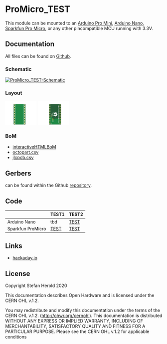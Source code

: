 # ProMicro_TEST
This module can be mounted to an [Arduino Pro Mini](https://www.sparkfun.com/products/11113), [Arduino Nano](https://store.arduino.cc/arduino-nano), [Sparkfun Pro Micro](https://www.sparkfun.com/products/12587), or any other pincompatible MCU running with 3.3V.


## Documentation
All files can be found on [Github](https://github.com/nerdyscout/ProMicro/tree/master/TEST).


### Schematic
[![ProMicro_TEST-Schematic](docs/img/ProMicro_TEST-schematic.svg)](docs/ProMicro_TEST-schematic.pdf)


### Layout
<a href="docs/ProMicro_TEST-top.pdf"><img src="docs/img/ProMicro_TEST-top.svg" alt="ProMicro_TEST-top" width="20%"/></a>
<a href="docs/ProMicro_TEST-bottom.pdf"><img src="docs/img/ProMicro_TEST-bottom.svg" alt="ProMicro_TEST-bottom" width="20%"/></a>


### BoM
  * [interactiveHTMLBoM](https://nerdyscout.github.io/ProMicro/TEST/docs/bom/ProMicro_TEST.html)
  * [octopart.csv](docs/bom/ProMicro_TEST-bom_octopart.csv)
  * [jlcpcb.csv](docs/bom/ProMicro_TEST-bom_jlcpcb.csv)


## Gerbers
can be found within the Github [repository](gerbers).


## Code
| | TEST1 | TEST2 |
| --- | --- | --- |
| Arduino Nano | tbd | [TEST](examples/Arduino_Nano_TEST/Arduino_Nano_TEST.ino) |
| Sparkfun ProMicro | [TEST](examples/Sparkfun_ProMicro_TEST/Sparkfun_ProMicro_TEST.ino) | [TEST](examples/Sparkfun_ProMicro_TEST/Sparkfun_ProMicro_TEST.ino) |


## Links
  * [hackaday.io](https://hackaday.io/project/171898-promicro)


## License
Copyright Stefan Herold 2020

This documentation describes Open Hardware and is licensed under the CERN OHL v.1.2.

You may redistribute and modify this documentation under the terms of the CERN OHL v.1.2. (http://ohwr.org/cernohl). This documentation is distributed WITHOUT ANY EXPRESS OR IMPLIED WARRANTY, INCLUDING OF MERCHANTABILITY, SATISFACTORY QUALITY AND FITNESS FOR A PARTICULAR PURPOSE. Please see the CERN OHL v.1.2 for applicable conditions
